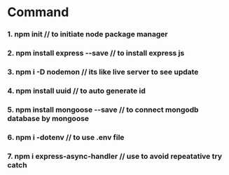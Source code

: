 # Command

### 1. npm init // to initiate node package manager
### 2. npm install express --save // to install express js
### 3. npm i -D nodemon  // its like live server to see update 
### 4. npm install uuid // to auto generate id
### 5. npm install mongoose --save // to connect mongodb database by mongoose
### 6. npm i -dotenv // to use .env file
### 7. npm i express-async-handler // use to avoid repeatative try catch